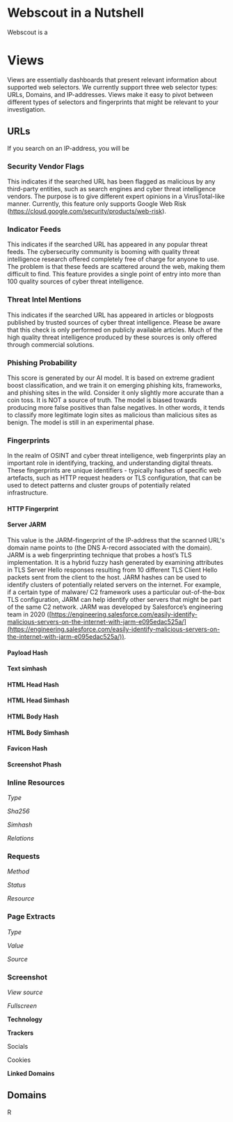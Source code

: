 # **Webscout in a Nutshell**

Webscout is a

# Views


Views are essentially dashboards that present relevant information about supported web selectors. We currently support three web selector types: URLs, Domains, and IP-addresses. Views make it easy to pivot between different types of selectors and fingerprints that might be relevant to your investigation.

## URLs

If you search on an IP-address, you will be

### Security Vendor Flags
This indicates if the searched URL has been flagged as malicious by any third-party entities, such as search engines and cyber threat intelligence vendors. The purpose is to give different expert opinions in a VirusTotal-like manner. Currently, this feature only supports Google Web Risk (https://cloud.google.com/security/products/web-risk). 

### Indicator Feeds
This indicates if the searched URL has appeared in any popular threat feeds. The cybersecurity community is booming with quality threat intelligence research offered completely free of charge for anyone to use. The problem is that these feeds are scattered around the web, making them difficult to find. This feature provides a single point of entry into more than 100 quality sources of cyber threat intelligence. 

### Threat Intel Mentions
This indicates if the searched URL has appeared in articles or blogposts published by trusted sources of cyber threat intelligence. Please be aware that this check is only performed on publicly available articles. Much of the high quality threat intelligence produced by these sources is only offered through commercial solutions. 

### Phishing Probability
This score is generated by our AI model. It is based on extreme gradient boost classification, and we train it on emerging phishing kits, frameworks, and phishing sites in the wild. Consider it only slightly more accurate than a coin toss. It is NOT a source of truth. The model is  biased towards producing more false positives than false negatives. In other words, it tends to classify more legitimate login sites as malicious than malicious sites as benign. The model is still in an experimental phase. 

### Fingerprints
In the realm of OSINT and cyber threat intelligence, web fingerprints play an important role in identifying, tracking, and understanding digital threats. These fingerprints are unique identifiers - typically hashes of specific web artefacts, such as HTTP request headers or TLS configuration, that can be used to detect patterns and cluster groups of potentially related infrastructure. 

#### HTTP Fingerprint


#### Server JARM
This value is the JARM-fingerprint of the IP-address that the scanned URL's domain name points to (the DNS A-record associated with the domain). JARM is a web fingerprinting technique that probes a host’s TLS implementation. It is a hybrid fuzzy hash generated by examining attributes in TLS Server Hello responses resulting from 10 different TLS Client Hello packets sent from the client to the host. JARM hashes can be used to identify clusters of potentially related  servers on the internet. For example, if a certain type of malware/ C2 framework uses a particular out-of-the-box TLS configuration, JARM can help identify other servers that might be part of the same C2 network. JARM was developed by Salesforce’s engineering team in 2020 ([https://engineering.salesforce.com/easily-identify-malicious-servers-on-the-internet-with-jarm-e095edac525a/](https://engineering.salesforce.com/easily-identify-malicious-servers-on-the-internet-with-jarm-e095edac525a/)).  

#### Payload Hash


#### Text simhash


#### HTML Head Hash


#### HTML Head Simhash


#### HTML Body Hash


#### HTML Body Simhash


#### Favicon Hash


#### Screenshot Phash


### Inline Resources

_Type_

_Sha256_

_Simhash_

_Relations_

### Requests

_Method_

_Status_

_Resource_

### Page Extracts

_Type_

_Value_

_Source_

### Screenshot

_View source_

_Fullscreen_

**Technology**

**Trackers**

Socials

Cookies

**Linked Domains**

## Domains

R